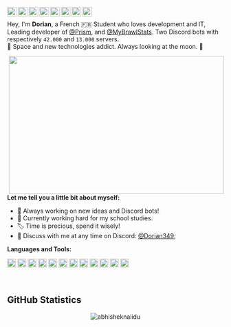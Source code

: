 <a href="https://discord.gg/qGRcjb7">
  <img align="left" width="22px" src="https://cdn.jsdelivr.net/npm/simple-icons@v3/icons/discord.svg" />
</a>
<a href="https://twitter.com/Dorian349">
  <img align="left" width="22px" src="https://cdn.jsdelivr.net/npm/simple-icons@v3/icons/twitter.svg" />
</a>
<a href="https://www.instagram.com/_dorian_c/">
  <img align="left" alt="Abhishek's Instagram" width="22px" src="https://cdn.jsdelivr.net/npm/simple-icons@v3/icons/instagram.svg" />
</a>
<a href="https://stackoverflow.com/users/13143331/dorian349">
  <img align="left" width="22px" src="https://cdn.jsdelivr.net/npm/simple-icons@v3/icons/stackoverflow.svg" />
</a>
<a href="https://steamcommunity.com/id/Dorian349">
  <img align="left" width="22px" src="https://cdn.jsdelivr.net/npm/simple-icons@v3/icons/steam.svg" />
</a>
<a href="https://basecamp.com/">
  <img align="left" width="22px" src="https://cdn.jsdelivr.net/npm/simple-icons@v3/icons/basecamp.svg" />
</a>
<a href="https://www.jetbrains.com/">
  <img align="left" width="22px" src="https://cdn.jsdelivr.net/npm/simple-icons@v3/icons/intellijidea.svg" />
</a>
<a href="https://www.tesla.com">
  <img align="left" width="22px" src="https://cdn.jsdelivr.net/npm/simple-icons@v3/icons/tesla.svg" />
</a>

<br/>

Hey, I'm **Dorian**, a French 🇫🇷 Student who loves development and IT, Leading developer of [@Prism](https://top.gg/bot/673918978178940951), and [@MyBrawlStats](https://top.gg/bot/466204515390193674). Two Discord bots with respectively `42.000` and `13.000` servers.<br/>
🚀 Space and new technologies addict. Always looking at the moon. 🔭

<img align="right" src="https://i.pinimg.com/originals/21/5c/7f/215c7fdca6033092baa04b35c17466bd.gif" width="500" height="320" />
  
**Let me tell you a little bit about myself:**

- 🌌 Always working on new ideas and Discord bots!
- 🌱 Currently working hard for my school studies.
- 🏷️ Time is precious, spend it wisely!
- 📌 Discuss with me at any time on Discord: [@Dorian349](https://discord.gg/qGRcjb7);

**Languages and Tools:**  

<code><img height="20" src="https://i.imgur.com/U332DX1.png"></code>
<code><img height="20" src="https://i.imgur.com/XcrBWUT.png"></code>
<code><img height="20" src="https://i.imgur.com/5iqkyHG.png"></code>
<code><img height="20" src="https://i.imgur.com/gIfyLYO.png"></code>
<code><img height="20" src="https://i.imgur.com/wFYNKYX.png"></code>
<code><img height="20" src="https://i.imgur.com/vztU8LN.png"></code>
<code><img height="20" src="https://i.imgur.com/bG5EdSM.png"></code>
<code><img height="20" src="https://i.imgur.com/yiLuPjq.png"></code>
<code><img height="20" src="https://i.imgur.com/3uksJ8W.png"></code>
<code><img height="20" src="https://i.imgur.com/Gs2tCyb.png"></code>
<code><img height="20" src="https://i.imgur.com/wFYNKYX.png"></code>
<code><img height="20" src="https://i.imgur.com/br17aRj.png"></code>

<br/>

## GitHub Statistics
<p align="center"> <img src="https://github-readme-stats.vercel.app/api?username=Dorian349&count_private=true&show_icons=true&theme=algolia" alt="abhisheknaiidu" />
